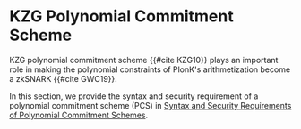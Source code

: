 # KZG Polynomial Commitment Scheme
KZG polynomial commitment scheme {{#cite KZG10}} plays an important role in making the polynomial constraints of PlonK's arithmetization become a zkSNARK {{#cite GWC19}}.

In this section, we provide the syntax and security requirement of a polynomial commitment scheme (PCS) in [Syntax and Security Requirements of Polynomial Commitment Schemes](./pcs_definition.md).